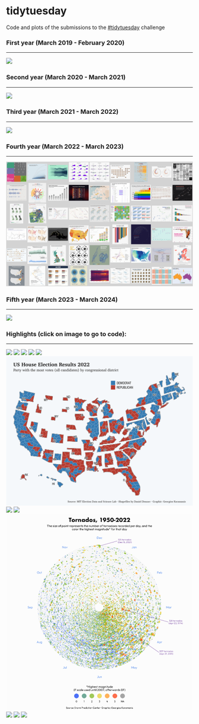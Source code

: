 # tidytuesday

Code and plots of the submissions to the [#tidytuesday](https://github.com/rfordatascience/tidytuesday) challenge  

### First year (March 2019 - February 2020)
---
![](yearly-roundup/52-weeks/52.png)  

### Second year (March 2020 - March 2021)
---
![](yearly-roundup/second-year/secondyear.png)  

### Third year (March 2021 - March 2022)
---
![](yearly-roundup/third-year/third-year.png)  

### Fourth year (March 2022 - March 2023)
---
![](yearly-roundup/fourth-year/fourth-year.png)  

### Fifth year (March 2023 - March 2024)
---
![](yearly-roundup/fifth-year/fifth-year.png)  

### Highlights (click on image to go to code): <br>
---
<div class="row"> 
  <div class="column">
	<a href="2021/2021-week8"><img src="2021/2021-week8/plots/employed.png"></a>
	<a href="2022/2022-week_12"><img src="2022/2022-week_12/plots/babynames-VC.png"></a>
	<a href="2022/2022-week20"><img src="2022/2022-week_20/plots/eurovision.png"></a>
  	<a href="2020/2020-week31"><img src="2020/2020-week31/plots/penguins.png"></a>
	<a href="2020/2020-week15"><img src="2020/2020-week15/plots/tour-de-france.png"></a>
	<a href="2023/2023-week_45"><img src="2023/2023-week_45/plots/house.png"></a>
  	<a href="2020/2020-week08"><img src="2020/2020-week08/plots/food-consumption.png"></a>
	<a href="2019/2019-week-51"><img src="2019/2019-week-51/plots/dog-friendliness.png"></a>
	<a href="2023/2023-week_20"><img src="2023/2023-week_20/plots/tornados.png"></a>
	<a href="2019/2019-week-33"><img src="2019/2019-week-33/emperors_table.png"></a>
	<a href="2019/2019-week-32"><img src="2019/2019-week-32/bob_ross.png"></a>
	<a href="2019/2019-week-23"><img src="2019/2019-week-23/ramen.png"></a>
  </div>
</div>
